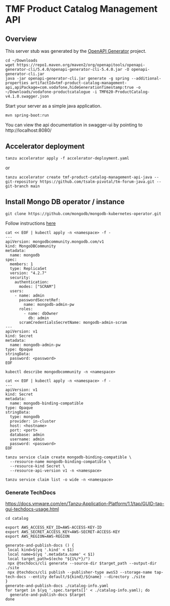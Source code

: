 # TMF Product Catalog Management API

## Overview
This server stub was generated by the [OpenAPI Generator](https://openapi-generator.tech) project.
```
cd ~/Downloads
wget https://repo1.maven.org/maven2/org/openapitools/openapi-generator-cli/5.4.0/openapi-generator-cli-5.4.0.jar -O openapi-generator-cli.jar
java -jar openapi-generator-cli.jar generate -g spring --additional-properties artifactId=tmf-product-catalog-management-api,apiPackage=com.vodafone,hideGenerationTimestamp:true -o ~/Downloads/vodafone-productcatalogue -i TMF620-ProductCatalog-v4.1.0.swagger.json
```

Start your server as a simple java application.
```
mvn spring-boot:run
```

You can view the api documentation in swagger-ui by pointing to
http://localhost:8080/

## Accelerator deployment
```
tanzu accelerator apply -f accelerator-deployment.yaml
```
or
```
tanzu accelerator create tmf-product-catalog-management-api-java --git-repository https://github.com/tsalm-pivotal/tm-forum-java.git --git-branch main
```

## Install Mongo DB operator / instance
```
git clone https://github.com/mongodb/mongodb-kubernetes-operator.git
```
Follow instructions [here](https://github.com/mongodb/mongodb-kubernetes-operator/blob/master/docs/install-upgrade.md#operator-in-different-namespace-than-resources)

```
cat << EOF | kubectl apply -n <namespace> -f -
---
apiVersion: mongodbcommunity.mongodb.com/v1
kind: MongoDBCommunity
metadata:
  name: mongodb
spec:
  members: 1
  type: ReplicaSet
  version: "4.2.7"
  security:
    authentication:
      modes: ["SCRAM"]
  users:
    - name: admin
      passwordSecretRef:
        name: mongodb-admin-pw
      roles:
        - name: dbOwner
          db: admin
      scramCredentialsSecretName: mongodb-admin-scram
---
apiVersion: v1
kind: Secret
metadata:
  name: mongodb-admin-pw
type: Opaque
stringData:
  password: <password>
EOF
```

```
kubectl describe mongodbcommunity -n <namespace>
```

```
cat << EOF | kubectl apply -n <namespace> -f -
---
apiVersion: v1
kind: Secret
metadata:
  name: mongodb-binding-compatible
type: Opaque
stringData:
  type: mongodb
  provider: in-cluster
  host: <hostname>
  port: <port>
  database: admin
  username: admin
  password: <password>
EOF
```

```
tanzu service claim create mongodb-binding-compatible \
  --resource-name mongodb-binding-compatible \
  --resource-kind Secret \
  --resource-api-version v1 -n <namespace>
```

```
tanzu service claim list -o wide -n <namespace>
```

### Generate TechDocs
https://docs.vmware.com/en/Tanzu-Application-Platform/1.1/tap/GUID-tap-gui-techdocs-usage.html
```
cd catalog

export AWS_ACCESS_KEY_ID=AWS-ACCESS-KEY-ID
export AWS_SECRET_ACCESS_KEY=AWS-SECRET-ACCESS-KEY
export AWS_REGION=AWS-REGION

generate-and-publish-docs () {
 local kind=$(yq '.kind' < $1)
 local name=$(yq '.metadata.name' < $1)
 local target_path=$(echo "${1%/*}/")
 npx @techdocs/cli generate --source-dir $target_path --output-dir ./site
 npx @techdocs/cli publish --publisher-type awsS3 --storage-name tap-tech-docs --entity default/${kind}/${name} --directory ./site
}
generate-and-publish-docs ./catalog-info.yaml
for target in $(yq '.spec.targets[]' < ./catalog-info.yaml); do
  generate-and-publish-docs $target
done
```
